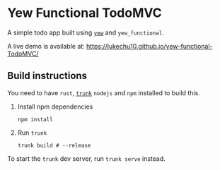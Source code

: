 # Yew Functional TodoMVC

A simple todo app built using [`yew`](https://github.com/yewstack/yew) and `yew_functional`.

A live demo is available at: https://lukechu10.github.io/yew-functional-TodoMVC/  

## Build instructions

You need to have `rust`, [`trunk`](https://trunkrs.dev/) `nodejs` and `npm` installed to build this.

1. Install npm dependencies
    ```
    npm install
    ```
2. Run `trunk`
    ```
    trunk build # --release
    ```

To start the `trunk` dev server, run `trunk serve` instead.

